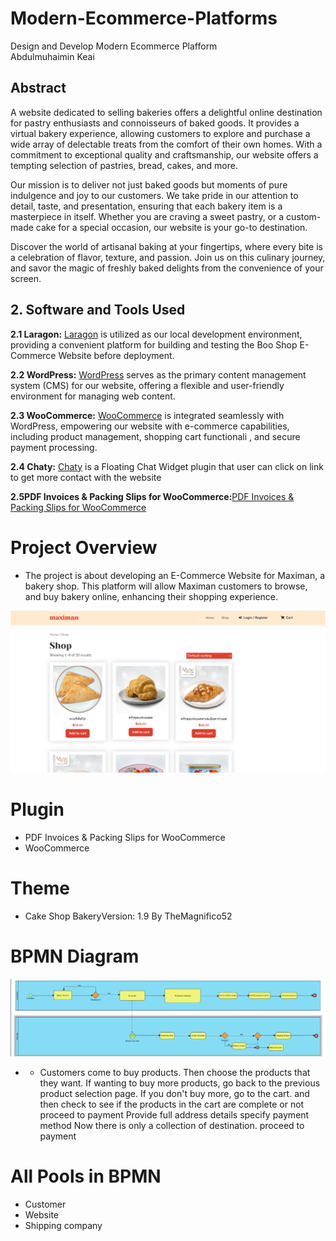 # Modern-Ecommerce-Platforms
Design and Develop Modern Ecommerce Plafform </br>
Abdulmuhaimin Keai

## Abstract
A website dedicated to selling bakeries offers a delightful online destination for pastry enthusiasts and connoisseurs of baked goods. It provides a virtual bakery experience, allowing customers to explore and purchase a wide array of delectable treats from the comfort of their own homes. With a commitment to exceptional quality and craftsmanship, our website offers a tempting selection of pastries, bread, cakes, and more.

Our mission is to deliver not just baked goods but moments of pure indulgence and joy to our customers. We take pride in our attention to detail, taste, and presentation, ensuring that each bakery item is a masterpiece in itself. Whether you are craving a sweet pastry, or a custom-made cake for a special occasion, our website is your go-to destination.

Discover the world of artisanal baking at your fingertips, where every bite is a celebration of flavor, texture, and passion. Join us on this culinary journey, and savor the magic of freshly baked delights from the convenience of your screen.

## 2. Software and Tools Used
**2.1 Laragon:** [Laragon](https://laragon.org/why-laragon/) is utilized as our local development environment, providing a convenient platform for building and testing the Boo Shop E-Commerce Website before deployment.

**2.2 WordPress:** [WordPress](https://th.wordpress.org/) serves as the primary content management system (CMS) for our website, offering a flexible and user-friendly environment for managing web content.

**2.3 WooCommerce:** [WooCommerce](https://woocommerce.com/) is integrated seamlessly with WordPress, empowering our website with e-commerce capabilities, including product management, shopping cart functionali , and secure payment processing.

**2.4 Chaty:** [Chaty](https://wordpress.org/plugins/chaty/") is a Floating Chat Widget plugin that user can click on link to get more contact with the website

**2.5PDF Invoices & Packing Slips for WooCommerce:**[PDF Invoices & Packing Slips for WooCommerce](https://wordpress.org/plugins/woocommerce-pdf-invoices-packing-slips/) 

# Project Overview
- The project is about developing an E-Commerce Website for Maximan, a bakery shop. 
This platform will allow Maximan customers to browse, and buy bakery online, enhancing their shopping experience.

![Digram img](img/1.png)
# Plugin
- PDF Invoices & Packing Slips for WooCommerce  
- WooCommerce
# Theme
- Cake Shop BakeryVersion: 1.9
By TheMagnifico52

# BPMN Diagram
![Digram img](img/d1.png)

- - Customers come to buy products. Then choose the products that they want.
If wanting to buy more products, go back to the previous product selection page. If you don't buy more, go to the cart.
and then check to see if the products in the cart are complete or not
proceed to payment
  Provide full address details
specify payment method Now there is only a collection of destination. 
proceed to payment
# All Pools in BPMN
- Customer
- Website
- Shipping company
